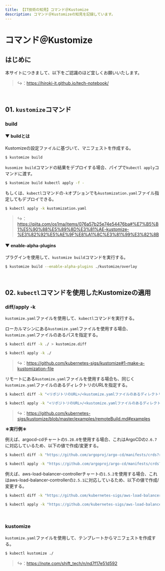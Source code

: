 ```yaml
---
title: 【IT技術の知見】コマンド＠Kustomize
description: コマンド＠Kustomizeの知見を記録しています。
---
```


# コマンド＠Kustomize

## はじめに

本サイトにつきまして、以下をご認識のほど宜しくお願いいたします。

> ↪️：https://hiroki-it.github.io/tech-notebook/

<br>

## 01. `kustomize`コマンド

### build

#### ▼ buildとは

Kustomizeの設定ファイルに基づいて、マニフェストを作成する。

```bash
$ kustomize build
```

`kusomize build`コマンドの結果をデプロイする場合、パイプで`kubectl apply`コマンドに渡す。

```bash
$ kustomize build kubectl apply -f -
```

もしくは、`kubectl`コマンドの`-k`オプションでも`kustomization.yaml`ファイル指定してもデプロイできる。

```bash
$ kubectl apply -k kustomization.yaml
```

> ↪️：https://qiita.com/os1ma/items/076a57b25e74e54476ba#%E7%B5%B1%E5%90%88%E5%89%8D%E3%81%AE-kustomize-%E3%82%92%E5%AE%9F%E8%A1%8C%E3%81%99%E3%82%8B

#### ▼ enable-alpha-plugins

プラグインを使用して、`kustomize build`コマンドを実行する。

```bash
$ kustomize build --enable-alpha-plugins ./kustomize/overlay
```

<br>

## 02. `kubectl`コマンドを使用したKustomizeの適用

### diff/apply -k

`kustomize.yaml`ファイルを使用して、`kubectl`コマンドを実行する。

ローカルマシンにある`kustomize.yaml`ファイルを使用する場合、`kustomize.yaml`ファイルのあるパスを指定する。

```bash
$ kubectl diff -k ./ > kustomize.diff

$ kubectl apply -k ./
```

> ↪️：https://github.com/kubernetes-sigs/kustomize#1-make-a-kustomization-file

リモートにある`kustomize.yaml`ファイルを使用する場合も、同じく`kustomize.yaml`ファイルのあるディレクトリのURLを指定する。

```bash
$ kubectl diff -k "<リポジトリのURL>/<kustomize.yamlファイルのあるディレクトリ>?ref=<タグ>" > kustomize.diff

$ kubectl apply -k "<リポジトリのURL>/<kustomize.yamlファイルのあるディレクトリ>?ref=<タグ>"
```

> ↪️：https://github.com/kubernetes-sigs/kustomize/blob/master/examples/remoteBuild.md#examples

**＊実行例＊**

例えば、argocd-cdチャートの`5.28.0`を使用する場合、これはArgoCDの`2.6.7`に対応しているため、以下の値で作成/変更する。

```bash
$ kubectl diff -k "https://github.com/argoproj/argo-cd/manifests/crds?ref=v2.6.7"

$ kubectl apply -k "https://github.com/argoproj/argo-cd/manifests/crds?ref=v2.6.7"
```

例えば、aws-load-balancer-controllerチャートの`1.5.2`を使用する場合、これはaws-load-balancer-controllerの`2.5.1`に対応しているため、以下の値で作成/変更する。

```bash
$ kubectl diff -k "https://github.com/kubernetes-sigs/aws-load-balancer-controller/helm/aws-load-balancer-controller/crds?ref=v2.5.1"

$ kubectl apply -k "https://github.com/kubernetes-sigs/aws-load-balancer-controller/helm/aws-load-balancer-controller/crds?ref=v2.5.1"
```

<br>

### kustomize

`kustomize.yaml`ファイルを使用して、テンプレートからマニフェストを作成する。

```bash
$ kubectl kustomize ./
```

> ↪️：https://note.com/shift_tech/n/nd7f17e51d592

<br>

